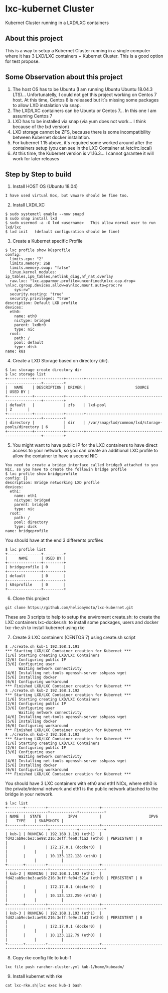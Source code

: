 # lxc-kubernet Cluster
Kubernet Cluster running in a LXD/LXC containers

## About this project
This is a way to setup a Kubernet Cluster running in a single computer where it has 3 LXD/LXC containers + Kubernet Cluster. This is a good option for test propose.

## Some Observation about this project
1) The host OS has to be Ubuntu (I am running Ubuntu Ubuntu 18.04.3 LTS)... Unfortunatelly, I could not get this project working on Centos 7 host. At this time, Centos 8 is released but it´s missing some packages to allow LXD instalation via snap.
2) The LXD/LXC containers can be Ubuntu or Centos 7... In this one I am assuming Centos 7
3) LXD has to be installed via snap (via yum does not work... I think because of the lxd version)
4) LXD storage cannot be ZFS, because there is some incompatibility between Kubernet docker instalation.
5) For kubernet 1.15 above, it´s required some worked around after the containers setup (you can see in the LXC Container at /etc/rc.local)
6) At this time, the Kubernet version is v1.16.3... I cannot garantee it will work for later releases

## Step by Step to build
1) Install HOST OS (Ubuntu 18.04)
```
I have used virtual Box, but vmware should be fine too.
```
2) Install LXD/LXC
```
$ sudo systemctl enable --now snapd
$ sudo snap install lxd
$ sudo usermod -a -G lxd <username>   This allow normal user to run lxd/lxc
$ lxd init   (default configuration should be fine)
```
3) Create a Kubernet specific Profile
```
$ lxc profile show k8sprofile
config:
  limits.cpu: "2"
  limits.memory: 2GB
  limits.memory.swap: "false"
  linux.kernel_modules: ip_tables,ip6_tables,netlink_diag,nf_nat,overlay
  raw.lxc: "lxc.apparmor.profile=unconfined\nlxc.cap.drop= \nlxc.cgroup.devices.allow=a\nlxc.mount.auto=proc:rw
    sys:rw"
  security.nesting: "true"
  security.privileged: "true"
description: Default LXD profile
devices:
  eth0:
    name: eth0
    nictype: bridged
    parent: lxdbr0
    type: nic
  root:
    path: /
    pool: default
    type: disk
name: k8s
```
4) Create a LXD Storage based on directory (dir). 
```
$ lxc storage create directory dir
$ lxc storage list
+-----------+-------------+--------+--------------------------------------------------+---------+
|   NAME    | DESCRIPTION | DRIVER |                      SOURCE                      | USED BY |
+-----------+-------------+--------+--------------------------------------------------+---------+
| default   |             | zfs    | lxd-pool                                         | 2       |
+-----------+-------------+--------+--------------------------------------------------+---------+
| directory |             | dir    | /var/snap/lxd/common/lxd/storage-pools/directory | 6       |
+-----------+-------------+--------+--------------------------------------------------+---------+
```
5) You might want to have public IP for the LXC containers to have direct access to your network, so you can create an additional LXC profile to allow the container to have a second NIC
```
You need to create a bridge interface called bridge0 attached to you NIC, so you have to create the followin bridge profile
$ lxc profile show bridgeprofile
config: {}
description: Bridge networking LXD profile
devices:
  eth1:
    name: eth1
    nictype: bridged
    parent: bridge0
    type: nic
  root:
    path: /
    pool: directory
    type: disk
name: bridgeprofile
```
You should have at the end 3 differents profiles
```
$ lxc profile list
+---------------+---------+
|     NAME      | USED BY |
+---------------+---------+
| bridgeprofile | 0       |
+---------------+---------+
| default       | 0       |
+---------------+---------+
| k8sprofile    | 0       |
+---------------+---------+
```
6) Clone this project
```
git clone https://github.com/helioaymoto/lxc-kubernet.git
```
These are 3 scripts to help to setup the enviroment
create.sh: to create the LXC containers
lxc-docker.sh: to install some packages, users and docker
lxc-rke.sh to install kubernet using rke

7) Create 3 LXC containers (CENTOS 7) using create.sh script
```
$ ./create.sh kub-1 192.168.1.191
*** Starting LXD/LXC Container creation for Kubernet ***
[1/6] Starting creating LXD/LXC Containers
[2/6] Configuring public IP
[3/6] Configuring user
      Waiting network connectivity
[4/6] Installing net-tools openssh-server sshpass wget
[5/6] Installing docker
[6/6] Configuring workaround
*** Finished LXD/LXC Container creation for Kubernet ***
$ ./create.sh kub-2 192.168.1.192
*** Starting LXD/LXC Container creation for Kubernet ***
[1/6] Starting creating LXD/LXC Containers
[2/6] Configuring public IP
[3/6] Configuring user
      Waiting network connectivity
[4/6] Installing net-tools openssh-server sshpass wget
[5/6] Installing docker
[6/6] Configuring workaround
*** Finished LXD/LXC Container creation for Kubernet ***
$ ./create.sh kub-3 192.168.1.193
*** Starting LXD/LXC Container creation for Kubernet ***
[1/6] Starting creating LXD/LXC Containers
[2/6] Configuring public IP
[3/6] Configuring user
      Waiting network connectivity
[4/6] Installing net-tools openssh-server sshpass wget
[5/6] Installing docker
[6/6] Configuring workaround
*** Finished LXD/LXC Container creation for Kubernet ***
```
You should have 3 LXC containers with eth0 and eth1 NICs, where eth0 is the private/internal network and eth1 is the public network attached to the bridge in your network.
```
$ lxc list
+-------+---------+-----------------------+----------------------------------------------+------------+-----------+
| NAME  |  STATE  |         IPV4          |                     IPV6                     |    TYPE    | SNAPSHOTS |
+-------+---------+-----------------------+----------------------------------------------+------------+-----------+
| kub-1 | RUNNING | 192.168.1.191 (eth1)  | fd42:ab9e:be3:ae98:216:3eff:fee8:f1a2 (eth0) | PERSISTENT | 0         |
|       |         | 172.17.0.1 (docker0)  |                                              |            |           |
|       |         | 10.133.122.128 (eth0) |                                              |            |           |
+-------+---------+-----------------------+----------------------------------------------+------------+-----------+
| kub-2 | RUNNING | 192.168.1.192 (eth1)  | fd42:ab9e:be3:ae98:216:3eff:fe04:521a (eth0) | PERSISTENT | 0         |
|       |         | 172.17.0.1 (docker0)  |                                              |            |           |
|       |         | 10.133.122.250 (eth0) |                                              |            |           |
+-------+---------+-----------------------+----------------------------------------------+------------+-----------+
| kub-3 | RUNNING | 192.168.1.193 (eth1)  | fd42:ab9e:be3:ae98:216:3eff:fe9e:31d3 (eth0) | PERSISTENT | 0         |
|       |         | 172.17.0.1 (docker0)  |                                              |            |           |
|       |         | 10.133.122.79 (eth0)  |                                              |            |           |
+-------+---------+-----------------------+----------------------------------------------+------------+-----------+
```

8) Copy rke config file to kub-1
```
lxc file push rancher-cluster.yml kub-1/home/kubeadm/
```

9) Install kubernet with rke
```
cat lxc-rke.sh|lxc exec kub-1 bash
```

